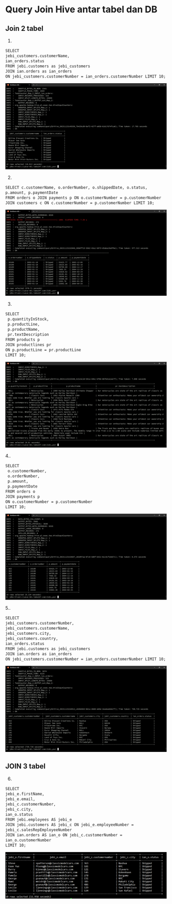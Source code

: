 # Query Join Hive antar tabel dan DB

## Join 2 tabel

1.
```
SELECT
jebi_customers.customerName,
ian_orders.status
FROM jebi.customers as jebi_customers 
JOIN ian.orders as ian_orders 
ON jebi_customers.customerNumber = ian_orders.customerNumber LIMIT 10;
```

![ss](./images/1.png)

2. 
```
SELECT c.customerName, o.orderNumber, o.shippedDate, o.status, p.amount, p.paymentDate
FROM orders o JOIN payments p ON o.customerNumber = p.customerNumber
JOIN customers c ON c.customerNumber = p.customerNumber LIMIT 10;
```
![ss](./images/2.png)

3.
```
SELECT
 p.quantityInStock,
 p.productLine,
 p.productName,
 pr.textDescription
FROM products p
JOIN productlines pr 
ON p.productLine = pr.productLine
LIMIT 10;
```
![ss](./images/3.png)


4..
```
SELECT 
 o.customerNumber,
 o.orderNumber,
 p.amount,
 p.paymentDate
FROM orders o
JOIN payments p 
ON o.customerNumber = p.customerNumber
LIMIT 10;
```
![ss](./images/4.png)

5..
```
SELECT
jebi_customers.customerNumber,
jebi_customers.customerName,
jebi_customers.city,
jebi_customers.country,
ian_orders.status
FROM jebi.customers as jebi_customers 
JOIN ian.orders as ian_orders 
ON jebi_customers.customerNumber = ian_orders.customerNumber LIMIT 10;
```
![ss](./images/5.png)

## JOIN 3 tabel

6.
```
SELECT
jebi_e.firstName,
jebi_e.email,
jebi_c.customerNumber,
jebi_c.city,
ian_o.status
FROM jebi.employees AS jebi_e
JOIN jebi.customers AS jebi_c ON jebi_e.employeeNumber = jebi_c.salesRepEmployeeNumber
JOIN ian.orders AS ian_o ON jebi_c.customerNumber = ian_o.customerNumber
LIMIT 10;
```
![ss](./images/6.png)
